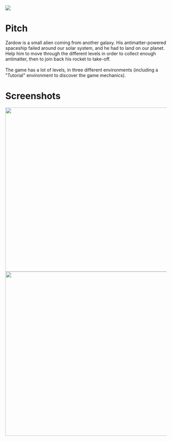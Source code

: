 <img src="http://madrau.fr/zardow/githubBase/menuTitle.png">

# Pitch
Zardow is a small alien coming from another galaxy. His antimatter-powered spaceship failed around our solar system, and he had to land on our planet.<br>Help him to move through the different levels in order to collect enough antimatter, then to join back his rocket to take-off.<br><br>
The game has a lot of levels, in three different environments (including a "Tutorial" environment to discover the game mechanics).<br>

# Screenshots
<img src="http://madrau.fr/zardow/githubBase/zd.png" height=512 width=512>
<img src="http://madrau.fr/zardow/githubBase/spaceSS.png" height=512 width=512>

